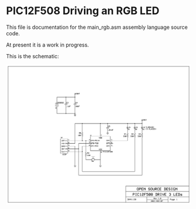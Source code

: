 # PIC12F508 Driving an RGB LED
This file is documentation for the main_rgb.asm assembly language source code.



At present it is a work in progress.



This is the schematic:

![](.\docs\PIC12F508_rgb.png)